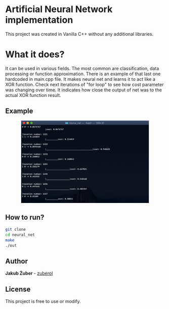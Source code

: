 # Artificial Neural Network implementation
This project was created in Vanilla C++ without any additional libraries.

# What it does?
It can be used in various fields. The most common are classification, data processing or function approximation. There is an example of that last one hardcoded in main.cpp file. It makes neural net and learns it to act like a XOR function. Check next iterations of "for loop" to see how cost parameter was changing over time. It indicates how close the output of net was to the actual XOR function result.

## Example
<p align="center" display="block">
  <img src="./photos/1.png" width="80%" alt="example photo num 1">
</p>

## How to run?
```bash
git clone 
cd neural_net
make
./out
```

## Author
**Jakub Żuber** - [zuberol](https://github.com/zuberol)

## License
This project is free to use or modify.
